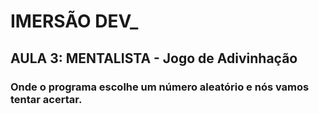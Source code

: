 # IMERSÃO DEV_
## AULA 3: MENTALISTA - Jogo de Adivinhação

### Onde o programa escolhe um número aleatório e nós vamos tentar acertar.

